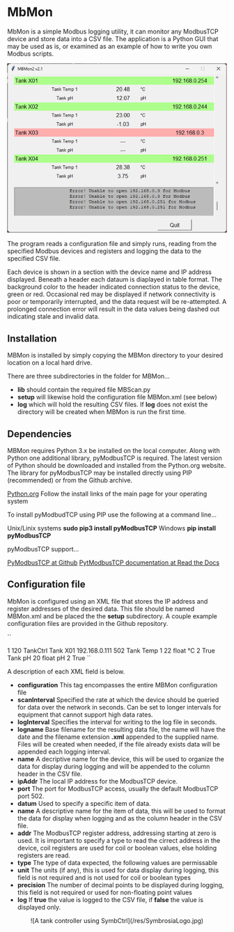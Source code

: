 # MbMon
MbMon is a simple Modbus logging utility, it can monitor any ModbusTCP device and store data into a CSV file.  The application is a Python GUI that may be used as is, or examined as an example of how to write you own Modbus scripts.

![A tank controller using SymbCtrl](/res/MBMon.png)

The program reads a configuration file and simply runs, reading from the specified Modbus devices and registers and logging the data to the specified CSV file.

Each device is shown in a section with the device name and IP address displayed.  Beneath a header each dataum is diaplayed in table format.  The background color to the header indicated connection status to the device, green or red.  Occasional red may be displayed if network connectivity is poor or temporarily interrupted, and the data request will be re-attempted.  A prolonged connection error will result in the data values being dashed out indicating stale and invalid data.

## Installation
MBMon is installed by simply copying the MBMon directory to your desired location on a local hard drive.

There are three subdirectories in the folder for MBMon...
+ **lib** should contain the required file MBScan.py
+ **setup** will likewise hold the configuration file MBMon.xml (see below)
+ **log** which will hold the resulting CSV files.  If **log** does not exist the directory will be created when MBMon is run the first time.

## Dependencies
MBMon requires Python 3.x be installed on the local computer.  Along with Python one additional library, pyModbusTCP is required.  The latest version of Python should be downloaded and installed from the Python.org website.  The library for pyModbusTCP may be installed directly using PIP (recommended) or from the Github archive.

[Python.org](https://www.python.org/) Follow the install links of the main page for your operating system

To install pyModbudTCP using PIP use the following at a command line...

Unix/Linix systems  **sudo pip3 install pyModbusTCP**
Windows **pip install pyModbusTCP**

pyModbusTCP support...

[PyModbusTCP at Github](https://github.com/sourceperl/pyModbusTCP)
[PytModbusTCP documentation at Read the Docs](https://pymodbustcp.readthedocs.io/en/stable/index.html)

## Configuration file
MbMon is configured using an XML file that stores the IP address and register addresses of the desired data.  This file should be named MBMon.xml and be placed the the **setup** subdirectory.  A couple example configuration files are provided in the Github repository.

``
<!-- Modbus Monitor  Configuration File -->
<configuration>
  <scanInterval>1</scanInterval>
  <logInterval>120</logInterval>
  <logName>TankCtrl</logName>
  <device>
    <name>Tank X01</name>
    <ipAddr>192.168.0.111</ipAddr>
    <port>502</port>
    <datum>
      <name>Tank Temp 1</name>
      <addr>22</addr>
      <type>float</type>
      <unit>°C</unit>
      <precision>2</precision>
      <log>True</log>
    </datum>
    <datum>
      <name>Tank pH</name>
      <addr>20</addr>
      <type>float</type>
      <unit>pH</unit>
      <precision>2</precision>
      <log>True</log>
    </datum>
  </device>
</configuration>
``

A description of each XML field is below.

+ **configuration** This tag encompasses the entire MBMon configuration file
+ **scanInterval** Specified the rate at which the device should be queried for data over the network in seconds.  Can be set to longer intervals for equipment that cannot support high data rates.
+ **logInterval** Specifies the interval for writing to the log file in seconds.
+ **logname** Base filename for the resulting data file, the name will have the date and the filename extension **.xml** appended to the supplied name.  Files will be created when needed, if the file already exists data will be appended each logging interval.
+ **name** A decriptive name for the device, this will be used to organize the data for display during logging and will be appended to the column header in the CSV file.
+ **ipAddr** The local IP address for the ModbusTCP device.
+ **port** The port for ModbusTCP access, usually the default ModbusTCP port 502.
+ **datum** Used to specify a specific item of data.
+ **name** A descriptive name for the item of data, this will be used to format the data for display when logging and as the column header in the CSV file.
+ **addr** The ModbusTCP register address, addressing starting at zero is used. It is important to specify a type to read the cirrect address in the device, coil registers are used for coil or boolean values, else holding registers are read.
+ **type** The type of data expected, the following values are permissable
+ **unit** The units (if any), this is used for data display during logging, this field is not required and is not used for coil or boolean types
+ **precision** The number of decimal points to be displayed during logging, this field is not required or used for non-floating point values
+ **log** If **true** the value is logged to the CSV file, if **false** the value is displayed only.

<div style="text-align: center">![A tank controller using SymbCtrl](/res/SymbrosiaLogo.jpg)</div>